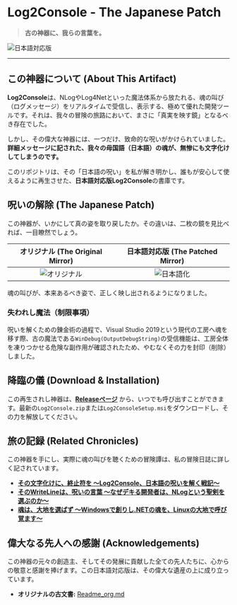 # Log2Console - The Japanese Patch

> **古の神器に、我らの言葉を。**

![日本語対応版](docs/Localizing_Japanese.png)

---

## この神器について (About This Artifact)

**Log2Console**は、NLogやLog4Netといった魔法体系から放たれる、魂の叫び（ログメッセージ）をリアルタイムで受信し、表示する、極めて優れた開発ツールです。それは、我々の冒険の旅路において、まさに「真実を映す鏡」となるべき存在でした。

しかし、その偉大な神器には、一つだけ、致命的な呪いがかけられていました。
**詳細メッセージに記された、我々の母国語（日本語）の魂が、無惨にも文字化けしてしまうのです。**

このリポジトリは、その「日本語の呪い」を私が解き明かし、誰もが安心して使えるように再生させた、**日本語対応版Log2Console**の書庫です。

## 呪いの解除 (The Japanese Patch)

この神器が、いかにして真の姿を取り戻したか。その違いは、二枚の鏡を見比べれば、一目瞭然でしょう。

| オリジナル (The Original Mirror) | 日本語対応版 (The Patched Mirror) |
| :---: | :---: |
| ![オリジナル](docs/Localizing_Original.png) | ![日本語化](docs/Localizing_Japanese.png) |

魂の叫びが、本来あるべき姿で、正しく映し出されるようになりました。

### 失われし魔法（制限事項）

呪いを解くための錬金術の過程で、Visual Studio 2019という現代の工房へ魂を移す際、古の魔法である`WinDebug(OutputDebugString)`の受信機能は、工房全体を凍りつかせる危険な副作用が確認されたため、やむなくその力を封印（削除）しました。

## 降臨の儀 (Download & Installation)

この再生されし神器は、**[Releaseページ](https://github.com/tabitos-atelier/log2console/releases)** から、いつでも呼び出すことができます。最新の`Log2Console.zip`または`Log2ConsoleSetup.msi`をダウンロードし、その力を解放してください。

## 旅の記録 (Related Chronicles)

この神器を手にし、実際に魂の叫びを聴くための冒険譚は、私の冒険日誌に詳しく記されています。

*   **[その文字化けに、終止符を ～Log2Console、日本語の呪いを解く戦記～](https://tabitos-voyage.com/entry/2021/10/25/005740)**
*   **[そのWriteLineは、呪いの言葉 ～なぜデキる開発者は、NLogという聖剣を選ぶのか～](https://tabitos-voyage.com/entry/2021/11/01/015133)**
*   **[魂は、大地を選ばず ～Windowsで創りし.NETの魂を、Linuxの大地で呼び覚ます～](https://tabitos-voyage.com/entry/2021/11/06/213017)**

## 偉大なる先人への感謝 (Acknowledgements)

この神器の元々の創造主、そしてその発展に貢献した全ての先人たちに、心からの敬意と感謝を捧げます。この日本語対応版は、その偉大な遺産の上に成り立っています。

*   **オリジナルの古文書:** [Readme_org.md](https://github.com/Statyk7/log2console)
